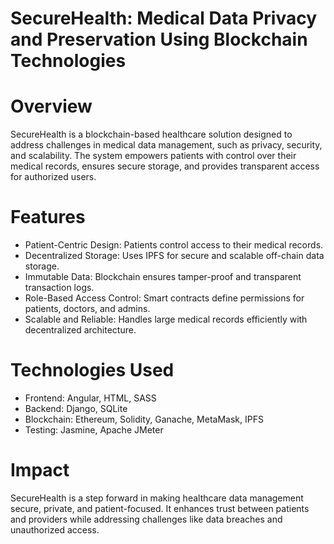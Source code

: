 # SecureHealth: Medical Data Privacy and Preservation Using Blockchain Technologies
# Overview
SecureHealth is a blockchain-based healthcare solution designed to address challenges in medical data management, such as privacy, security, and scalability. The system empowers patients with control over their medical records, ensures secure storage, and provides transparent access for authorized users.

# Features
- Patient-Centric Design: Patients control access to their medical records.
- Decentralized Storage: Uses IPFS for secure and scalable off-chain data storage.
- Immutable Data: Blockchain ensures tamper-proof and transparent transaction logs.
- Role-Based Access Control: Smart contracts define permissions for patients, doctors, and admins.
- Scalable and Reliable: Handles large medical records efficiently with decentralized architecture.
# Technologies Used
- Frontend: Angular, HTML, SASS
- Backend: Django, SQLite
- Blockchain: Ethereum, Solidity, Ganache, MetaMask, IPFS
- Testing: Jasmine, Apache JMeter
# Impact
SecureHealth is a step forward in making healthcare data management secure, private, and patient-focused. It enhances trust between patients and providers while addressing challenges like data breaches and unauthorized access.
